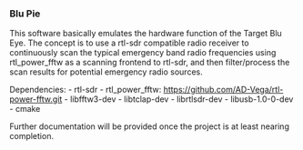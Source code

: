 ### Blu Pie ###

This software basically emulates the hardware function of the Target Blu Eye. The concept is to use a rtl-sdr compatible radio receiver to continuously scan the typical emergency band radio frequencies using rtl_power_fftw as a scanning frontend to rtl-sdr, and then filter/process the scan results for potential emergency radio sources.

Dependencies:
	- rtl-sdr
	- rtl_power_fftw: https://github.com/AD-Vega/rtl-power-fftw.git
	- libfftw3-dev
	- libtclap-dev
	- librtlsdr-dev
	- libusb-1.0-0-dev
	- cmake

Further documentation will be provided once the project is at least nearing completion.

